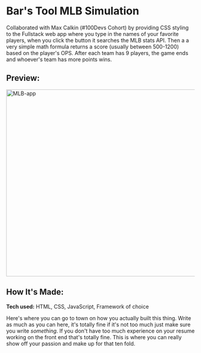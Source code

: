 # Bar's Tool MLB Simulation

Collaborated with Max Calkin (#100Devs Cohort) by providing CSS styling to the Fullstack web app where you type in the names of your favorite players, when you click the button it searches the MLB stats API. Then a a very simple math formula  returns a score (usually between 500-1200) based on the player's OPS.  After each team has 9 players, the game ends and whoever's team has more points wins.




## Preview:
<img src="https://user-images.githubusercontent.com/95299412/171309654-5ab1cfdc-3084-4757-b611-a9886fb0a112.png" width="1000" height="500" text-align="center" alt="MLB-app"/>



## How It's Made:

**Tech used:** HTML, CSS, JavaScript, Framework of choice

Here's where you can go to town on how you actually built this thing. Write as much as you can here, it's totally fine if it's not too much just make sure you write *something*. If you don't have too much experience on your resume working on the front end that's totally fine. This is where you can really show off your passion and make up for that ten fold.


